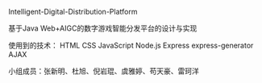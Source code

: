 Intelligent-Digital-Distribution-Platform

基于Java Web+AIGC的数字游戏智能分发平台的设计与实现

使用到的技术：
HTML CSS JavaScript Node.js Express express-generator AJAX

小组成员：张新明、杜旭、倪岩琨、虞雅婷、苟天豪、雷珂洋
